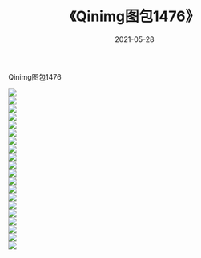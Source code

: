 ﻿---
layout: post
title:  《Qinimg图包1476》
date:   2021-05-28
img: http://imgx.orgx.ga/Qinimg图包/Qinimg图包1476/000.jpg
categories: [美女, 清纯, 唯美]
---

Qinimg图包1476

 ![](http://imgx.orgx.ga/Qinimg图包/Qinimg图包1476/001.jpg) <br>![](http://imgx.orgx.ga/Qinimg图包/Qinimg图包1476/002.jpg) <br>![](http://imgx.orgx.ga/Qinimg图包/Qinimg图包1476/003.jpg) <br>![](http://imgx.orgx.ga/Qinimg图包/Qinimg图包1476/004.jpg) <br>![](http://imgx.orgx.ga/Qinimg图包/Qinimg图包1476/005.jpg) <br>![](http://imgx.orgx.ga/Qinimg图包/Qinimg图包1476/006.jpg) <br>![](http://imgx.orgx.ga/Qinimg图包/Qinimg图包1476/007.jpg) <br>![](http://imgx.orgx.ga/Qinimg图包/Qinimg图包1476/008.jpg) <br>![](http://imgx.orgx.ga/Qinimg图包/Qinimg图包1476/009.jpg) <br>![](http://imgx.orgx.ga/Qinimg图包/Qinimg图包1476/010.jpg) <br>![](http://imgx.orgx.ga/Qinimg图包/Qinimg图包1476/011.jpg) <br>![](http://imgx.orgx.ga/Qinimg图包/Qinimg图包1476/012.jpg) <br>![](http://imgx.orgx.ga/Qinimg图包/Qinimg图包1476/013.jpg) <br>![](http://imgx.orgx.ga/Qinimg图包/Qinimg图包1476/014.jpg) <br>![](http://imgx.orgx.ga/Qinimg图包/Qinimg图包1476/015.jpg) <br>![](http://imgx.orgx.ga/Qinimg图包/Qinimg图包1476/016.jpg) <br>![](http://imgx.orgx.ga/Qinimg图包/Qinimg图包1476/017.jpg) <br>![](http://imgx.orgx.ga/Qinimg图包/Qinimg图包1476/018.jpg) <br>![](http://imgx.orgx.ga/Qinimg图包/Qinimg图包1476/019.jpg) <br>![](http://imgx.orgx.ga/Qinimg图包/Qinimg图包1476/020.jpg) <br>